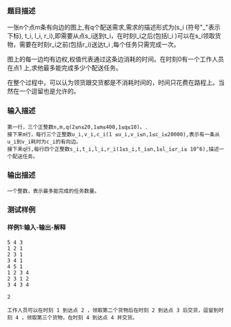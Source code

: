 ### 题目描述

一张n个点m条有向边的图上,有q个配送需求,需求的描述形式为(s_i (符号"_"表示下标), t_i, l_i, r_i),即需要从点s_i送到t_i，在时刻l_i之后(包括l_i )可以在s_i领取货物，需要在时刻r_i之前(包括r_i)送达t_i ,每个任务只需完成一次。

图上的每一边均有边权,权值代表通过这条边消耗的时间。在时刻0有一个工作人员在点1 上,求他最多能完成多少个配送任务。

在整个过程中，可以认为领货跟交货都是不消耗时间的，时间只花费在路程上。当然在一个逗留也是允许的。

### 输入描述

```
第一行，三个正整数n,m,q(2≤n≤20,1≤m≤400,1≤q≤10)。.
接下来m行，每行三个正整数u_i,v_i,c_i(1 ≤u_i,v_i≤n,1≤c_i≤20000),表示有一条从u_i到v_i耗时为c_i的有向边。
接下来q行,每行四个正整数s_i,t_i,l_i,r_i(1≤s_i,t_i≤n,1≤l_i≤r_i≤ 10^6),描述一个配送任务。
```
### 输出描述

```
一个整数，表示最多能完成的任务数量。
```

### 测试样例
#### 样例1:输入-输出-解释

```
5 4 3
1 2 1
2 3 1
3 4 1
4 5 1
1 2 3 4
2 3 1 2
3 4 3 4
```
```
2
```
```
工作人员可以在时刻 1 到达点 2 ，领取第二个货物后在时刻 2 到达点 3 后交货，逗留到时刻 4 ，领取第三个货物，在时刻 4 到达点 4 并交货。
```